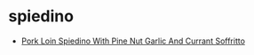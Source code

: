 # spiedino

 * [Pork Loin Spiedino With Pine Nut Garlic And Currant Soffritto](../index/p/pork-loin-spiedino-with-pine-nut-garlic-and-currant-soffritto-363373.json)
